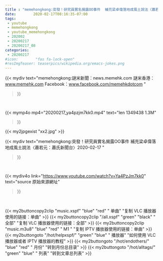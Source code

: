```yaml
---
title : "memehongkong:突發！研究員實名揭露OO事件  補充梁卓偉落地成風土說法〈蕭若元：蕭氏新聞台〉2020-02-17 "
date:        2020-02-17T08:16:35-07:00
tags:
 - youtube
 - memehongkong
 - youtube_memehongkong
 - 202002
 - 20200217
 - 20200217_08
categories:
 - 20200217
#icon:        "fas fa-lock-open"
#resImgTeaser: teaserpics/wikipedia.org/emacs-jokes.png
---
```


{{< mydiv text="memehongkong:謎米新聞：news.memehk.com 謎米香港： www.memehk.com Facebook：www.facebook.com/memehkdotcom "
>}}
<br>


{{< mymp4o mp4="20200217_ya4pzjm7kk0.mp4"
text="len 1349438    1.3M"
>}}

{{< my2jpgexist "xx2.jpg" >}}<br>



{{< mydiv text="memehongkong:突發！研究員實名揭露OO事件  補充梁卓偉落地成風土說法〈蕭若元：蕭氏新聞台〉2020-02-17 "
>}}
<br>

{{< mydiv4o link="https://www.youtube.com/watch?v=Ya4PzJm7kk0"
text="source 原始來源網址"
>}}


<br>



{{< my2buttoncopy2clip "music.xspf"        "blue"   "red"    " 单曲"  "复制 VLC 播放器使用的链接：单曲" >}} {{< my2buttoncopy2clip "/all.xspf"         "green"  "black"  " 全部"  "复制 VLC 播放器使用的链接：全部" >}} {{< my2buttoncopy2clip "music.m3u8"        "blue"   "red"    " M1 "    "复制 IPTV 播放器使用的链接：单曲" >}} {{< my2buttongoto      "/hot/helpxspf/"    "green"  "blue"   " 播放器" "如何使用 VLC 播放器或者 IPTV 播放器的教程" >}} {{< my2buttongoto      "/hot/endothers/"   "blue"   "red"    " 月份"   "转到月份总目录" >}} {{< my2buttongoto      "/hot/alltags/"     "green"  "blue"   " 列表"   "转到文章总列表" >}} 
